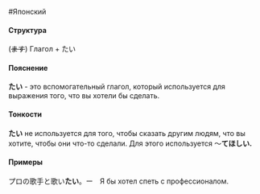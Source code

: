#Японский 
#### Структура
(~~ます~~) Глагол + たい
#### Пояснение
**たい** - это вспомогательный глагол, который используется для выражения того, что вы хотели бы сделать.


#### Тонкости
**たい** не используется для того, чтобы сказать другим людям, что вы хотите, чтобы они что-то сделали. Для этого используется ～**てほしい.**


#### Примеры
プロの歌手と歌い**たい**。ー　Я бы хотел спеть с профессионалом. 